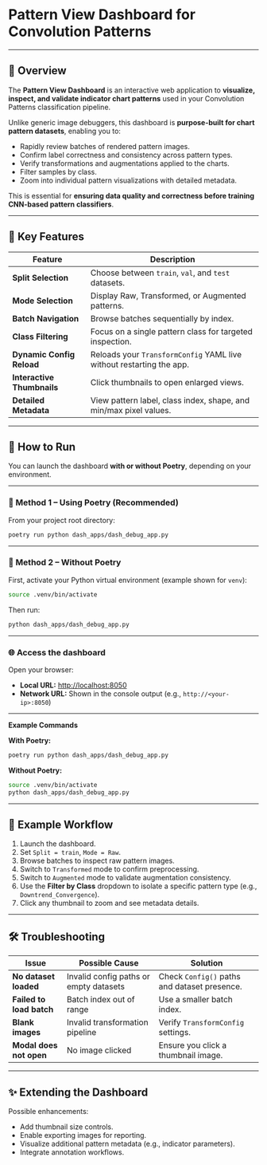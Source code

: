 # Pattern View Dashboard for Convolution Patterns

---

## 📑 Overview

The **Pattern View Dashboard** is an interactive web application to **visualize, inspect, and validate indicator chart patterns** used in your Convolution Patterns classification pipeline.

Unlike generic image debuggers, this dashboard is **purpose-built for chart pattern datasets**, enabling you to:

* Rapidly review batches of rendered pattern images.
* Confirm label correctness and consistency across pattern types.
* Verify transformations and augmentations applied to the charts.
* Filter samples by class.
* Zoom into individual pattern visualizations with detailed metadata.

This is essential for **ensuring data quality and correctness before training CNN-based pattern classifiers**.

---

## 🎯 Key Features

| Feature                    | Description                                                          |
| -------------------------- | -------------------------------------------------------------------- |
| **Split Selection**        | Choose between `train`, `val`, and `test` datasets.                  |
| **Mode Selection**         | Display Raw, Transformed, or Augmented patterns.                     |
| **Batch Navigation**       | Browse batches sequentially by index.                                |
| **Class Filtering**        | Focus on a single pattern class for targeted inspection.             |
| **Dynamic Config Reload**  | Reloads your `TransformConfig` YAML live without restarting the app. |
| **Interactive Thumbnails** | Click thumbnails to open enlarged views.                             |
| **Detailed Metadata**      | View pattern label, class index, shape, and min/max pixel values.    |

---

## 🚀 How to Run

You can launch the dashboard **with or without Poetry**, depending on your environment.

---

### 🎩 Method 1 – Using Poetry (Recommended)

From your project root directory:

```bash
poetry run python dash_apps/dash_debug_app.py
```

---

### 🐍 Method 2 – Without Poetry

First, activate your Python virtual environment (example shown for `venv`):

```bash
source .venv/bin/activate
```

Then run:

```bash
python dash_apps/dash_debug_app.py
```

---

### 🌐 Access the dashboard

Open your browser:

* **Local URL:** [http://localhost:8050](http://localhost:8050)
* **Network URL:** Shown in the console output (e.g., `http://<your-ip>:8050`)

---

**Example Commands**

**With Poetry:**

```bash
poetry run python dash_apps/dash_debug_app.py
```

**Without Poetry:**

```bash
source .venv/bin/activate
python dash_apps/dash_debug_app.py
```

---

## 🧭 Example Workflow

1. Launch the dashboard.
2. Set `Split = train`, `Mode = Raw`.
3. Browse batches to inspect raw pattern images.
4. Switch to `Transformed` mode to confirm preprocessing.
5. Switch to `Augmented` mode to validate augmentation consistency.
6. Use the **Filter by Class** dropdown to isolate a specific pattern type (e.g., `Downtrend_Convergence`).
7. Click any thumbnail to zoom and see metadata details.

---

## 🛠️ Troubleshooting

| Issue                    | Possible Cause                         | Solution                                     |
| ------------------------ | -------------------------------------- | -------------------------------------------- |
| **No dataset loaded**    | Invalid config paths or empty datasets | Check `Config()` paths and dataset presence. |
| **Failed to load batch** | Batch index out of range               | Use a smaller batch index.                   |
| **Blank images**         | Invalid transformation pipeline        | Verify `TransformConfig` settings.           |
| **Modal does not open**  | No image clicked                       | Ensure you click a thumbnail image.          |

---

## ✨ Extending the Dashboard

Possible enhancements:

* Add thumbnail size controls.
* Enable exporting images for reporting.
* Visualize additional pattern metadata (e.g., indicator parameters).
* Integrate annotation workflows.

